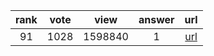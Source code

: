 
| rank | vote | view | answer | url |
|:-:|:-:|:-:|:-:|:-:|
|91|1028|1598840|1| [url](http://stackoverflow.com/questions/81584/what-ide-to-use-for-python) |

